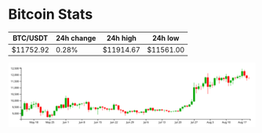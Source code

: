 # Bitcoin Stats

BTC/USDT|24h change|24h high|24h low|
|---|---|---|---|
|$11752.92|0.28%|$11914.67|$11561.00|

<img src="./chart.svg">
